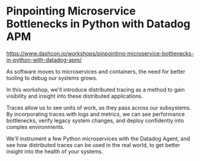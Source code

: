 # Pinpointing Microservice Bottlenecks in Python with Datadog APM

https://www.dashcon.io/workshops/pinpointing-microservice-bottlenecks-in-python-with-datadog-apm/

As software moves to microservices and containers, the need for better tooling to debug our systems grows.

In this workshop, we'll introduce distributed tracing as a method to gain visibility and insight into these distributed applications.

Traces allow us to see units of work, as they pass across our subsystems. By incorporating traces with logs and metrics, we can see performance bottlenecks, verify legacy system changes, and deploy confidently into complex environments.

We'll instrument a few Python microservices with the Datadog Agent, and see how distributed traces can be used in the real world, to get better insight into the health of your systems.
